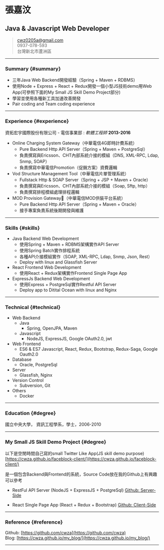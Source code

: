 # 張嘉汶
## Java & Javascript Web Developer
> [cwz0205a@gmail.com](mailto:cwz0205a@gmail.com)  
> 0937-078-593  
> 台灣新北市蘆洲區  

------

### Summary {#summary}

* 三年Java Web Backend開發經驗（Spring + Maven + RDBMS）
* 使用Node + Express + React + Redux開發一個小型JS技術demo用Web App(可參照下面的My Small JS Skill Demo Project部分)
* 學習並使用各種新工具加速改善開發
* Pair coding and Team coding experience

------

### Experience {#experience}

資拓宏宇國際股份有限公司 - 電信事業部
: *軟體工程師*
  __2013-2016__  

* Online Charging System Gateway（中華電信4G即時計費系統）
    + Pure Backend Http API Server（Spring + Maven + PostgreSql）
    + 負責撰寫與Ericsson、CHT內部系統介接的模組（DNS, XML-RPC, Ldap, Snmp, SOAP）
    + 負責撰寫中華電信Promotion（促銷方案）資費邏輯
* Vod Structure Management Tool（中華電信片單管理系統）
    + Fullstack Http & SOAP Server（Spring + JSP + Maven + Oracle）
    + 負責撰寫與Ericsson、CHT內部系統介接的模組（Soap, Sftp, http）
    + 負責撰寫排程模組處理排程邏輯
* MOD Provision Gateway（中華電信MOD供裝平台系統）
    + Pure Backend Http API Server（Spring + Maven + Oracle）
    + 接手專案負責系統後期開發與維護

------

### Skills {#skills}

* Java Backend Web Development
    + 使用Spring + Maven + RDBMS架構實作API Server
    + 使用Spring Batch實作排程系統
    + 各種API介接模組實作（SOAP, XML-RPC, Ldap, Snmp, Json, Rest）
    + Deploy with linux and Glassfish Server
* React Frontend Web Development
    + 使用React + Redux架構實作Frontend Single Page App
* ExpressJs Backend Web Development
    + 使用Express + PostgreSql實作Restful API Server
    + Deploy app to Ditital Ocean with linux and Nginx

-------

### Technical {#technical}

* Web Backend
    + Java
        - Spring, OpenJPA, Maven
    + Javascript
        - NodeJS, ExpressJS, Google OAuth2.0, jwt
* Web Frontend
    + ES6 & ES7 Javascript, React, Redux, Bootstrap, Redux-Saga, Google Oauth2.0
* Database
    + Oracle, PostgreSql
* Server
    + Glassfish, Nginx
* Version Control
    + Subversion, Git
* Others
    + Docker

------

### Education {#degree}

國立中央大學， 資訊工程學系，學士，2006-2010

------

### My Small JS Skill Demo Project {#degree}

以下是空閒時間自己寫的small Twitter Like App(JS skill demo purpose)  
[https://cwza.github.io/faceblock-client/](https://cwza.github.io/faceblock-client/)

是一個包含Backend與Frontend的系統，Source Code放在我的Github上有興趣可以參考

* RestFul API Server (NodeJS + ExpressJS + PostgreSql)
  [Github: Server-Side](https://github.com/cwza/faceblock-server)

* React Single Page App (React + Redux + Bootstrap)
  [Github: Client-Side](https://github.com/cwza/faceblock-client)

------

### Reference {#reference}

Github: [https://github.com/cwza](https://github.com/cwza)  
Blog: [https://cwza.github.io/my_blog/](https://cwza.github.io/my_blog/)

------
